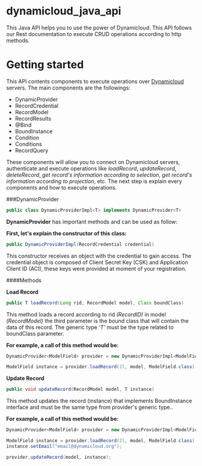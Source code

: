 # dynamicloud_java_api
This Java API  helps you to use the power of Dynamicloud.  This API follows our Rest documentation to execute CRUD operations according to http methods.

# Getting started

This API contents components to execute operations over [Dynamicloud](http://www.dynamicloud.org/ "Dynamicloud") servers.  The main components are the followings:

- DynamicProvider
- RecordCredential
- RecordModel
- RecordResults
- @Bind
- BoundInstance
- Condition
- Conditions
- RecordQuery

These components will allow you to connect on Dynamicloud servers, authenticate and execute operations like *loadRecord*, *updateRecord*, *deleteRecord*, *get record's information according to selection*, *get record's information according to projection*, etc.  The next step is explain every components and how to execute operations.  

###DynamicProvider
```java
public class DynamicProviderImpl<T> implements DynamicProvider<T>
```

**DynamicProvider** has important methods and can be used as follow:
 
**First, let's explain the constructor of this class:**
 
 ```java
public DynamicProviderImpl(RecordCredential credential)
 ```
This constructor receives an object with the credential to gain access.  The credential object is composed of Client Secret Key (CSK) and Application Client ID (ACI), these keys were provided at moment of your registration.
 
 ####Methods
 
 **Load Record**
```java
public T loadRecord(Long rid, RecordModel model, Class boundClass)
```
This method loads a record according to rid *(RecordID)* in model *(RecordModel)* the third parameter is the bound class that will contain the data of this record.  The generic type *'T'* must be the type related to boundClass parameter.

**For example, a call of this method would be:**
 ```java
DynamicProvider<ModelField> provider = new DynamicProviderImpl<ModelField>(...);
 
ModelField instance = provider.loadRecord(2l, model, ModelField.class);
```

**Update Record**
 ```java
public void updateRecord(RecordModel model, T instance)
```
This method updates the record (instance) that implements BoundInstance interface and must be the same type from provider's generic type..

**For example, a call of this method would be:**
 ```java
DynamicProvider<ModelField> provider = new DynamicProviderImpl<ModelField>(...);
 
ModelField instance = provider.loadRecord(2l, model, ModelField.class);
instance.setEmail("email@dynamicloud.org");
 
provider.updateRecord(model, instance);
```
